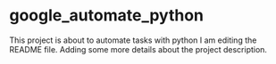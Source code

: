# google_automate_python
This project is about to automate tasks with python
I am editing the README file. Adding some more details about the project description.
